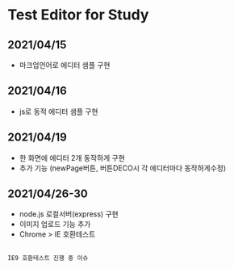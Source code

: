 
# Test Editor for Study


## 2021/04/15
- 마크업언어로 에디터 샘플 구현

## 2021/04/16  
- js로 동적 에디터 샘플 구현

## 2021/04/19
- 한 화면에 에디터 2개 동작하게 구현
- 추가 기능 (newPage버튼, 버튼DECO시 각 에디터마다 동작하게수정)

## 2021/04/26-30
- node.js 로컬서버(express) 구현   
- 이미지 업로드 기능 추가   
- Chrome > IE 호환테스트 
<pre>
<code>
IE9 호환테스트 진행 중 이슈
</code>
</pre>
